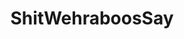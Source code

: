 ---
title: ShitWehraboosSay
crosslinks:
- todayilearned
- history
- HistoryPorn
- AskReddit
- Warthunder
- europe
- AskHistorians
- worldnews
- whowouldwin
- pics
- TankPorn
- MilitaryPorn
- OldSchoolCool
- CringeAnarchy
- DerScheisser
- The_Donald
- IAmA
- ShitAmericansSay
- hoi4
- Documentaries
---